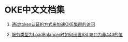 # OKE中文文档集

1. [通过token认证的方式来加速OKE集群的访问](./通过token认证的方式来加速OKE集群的访问/README.md)

2. [服务类型为LoadBalancer时如何设置SSL端口为非443的值](./服务类型为LoadBalancer时如何设置SSL端口为非443的值/README.md)

